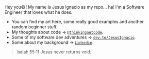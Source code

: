 Hey you😄! My name is Jesus Ignacio as my repo... ha! I'm a Software Engineer that loves what he does.
- You can find my art here, some really good examples and another random beginner stuff.
- My thoughts about code -> <a href="https://twitter.com/thinkingoutcode" target="_blank">`@thinkingoutcode`</a>.
- Some of my software dev adventures -> <a href="http://dev.to/JesusIgnacio" target="_blank">`dev.to/JesusIgnacio`</a>.
- Some about my background -> <a href="https://www.linkedin.com/in/jesuscastillobarraez/" target="_blank">`Linkedin`</a>.

> Isaiah 55:11
> Jesus never returns void.
 <!--
**JesusIgnacio/JesusIgnacio** is a ✨ _special_ ✨ repository because its `README.md` (this file) appears on your GitHub profile.

Here are some ideas to get you started:

- 🔭 I’m currently working on ...
- 🌱 I’m currently learning ...
- 👯 I’m looking to collaborate on ...
- 🤔 I’m looking for help with ...
- 💬 Ask me about ...
- 📫 How to reach me: ...
- 😄 Pronouns: ...
- ⚡ Fun fact: ...
-->
